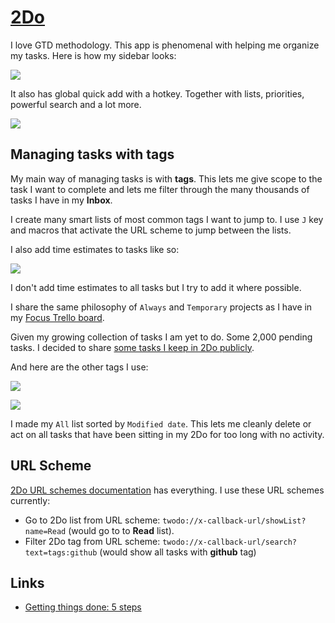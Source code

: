# [2Do](https://www.2doapp.com/)

I love GTD methodology. This app is phenomenal with helping me organize my tasks. Here is how my sidebar looks:

![](https://i.imgur.com/DUY4OyO.png)

It also has global quick add with a hotkey. Together with lists, priorities, powerful search and a lot more.

![](https://i.imgur.com/b9lGFs0.png)

## Managing tasks with tags

My main way of managing tasks is with **tags**. This lets me give scope to the task I want to complete and lets me filter through the many thousands of tasks I have in my **Inbox**.

I create many smart lists of most common tags I want to jump to. I use `J` key and macros that activate the URL scheme to jump between the lists.

I also add time estimates to tasks like so:

![](https://i.imgur.com/pEixbt3.png)

I don't add time estimates to all tasks but I try to add it where possible.

I share the same philosophy of `Always` and `Temporary` projects as I have in my [Focus Trello board](../../focusing/focusing.md).

Given my growing collection of tasks I am yet to do. Some 2,000 pending tasks. I decided to share [some tasks I keep in 2Do publicly](../../other/2do-tasks.md).

And here are the other tags I use:

![](https://i.imgur.com/5jKIWna.png)

![](https://i.imgur.com/YNe6FxA.png)

I made my `All` list sorted by `Modified date`. This lets me cleanly delete or act on all tasks that have been sitting in my 2Do for too long with no activity.

## URL Scheme

[2Do URL schemes documentation](https://www.2doapp.com/kb/article/url-schemes.html) has everything. I use these URL schemes currently:

- Go to 2Do list from URL scheme: `twodo://x-callback-url/showList?name=Read` (would go to to **Read** list).
- Filter 2Do tag from URL scheme: `twodo://x-callback-url/search?text=tags:github` (would show all tasks with **github** tag)

## Links

- [Getting things done: 5 steps](http://gettingthingsdone.com/fivesteps/)
